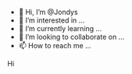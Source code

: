 - 👋 Hi, I’m @Jondys
- 👀 I’m interested in ...
- 🌱 I’m currently learning ...
- 💞️ I’m looking to collaborate on ...
- 📫 How to reach me ...

<!---
Jondys/Jondys is a ✨ special ✨ repository because its `README.md` (this file) appears on your GitHub profile.
You can click the Preview link to take a look at your changes.
--->Hi
